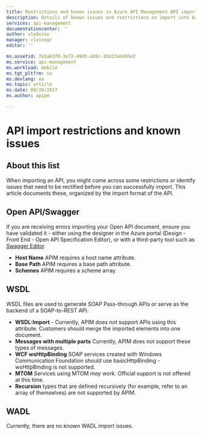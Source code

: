 ```yaml
---
title: Restrictions and known issues in Azure API Management API import | Microsoft Docs
description: Details of known issues and restrictions on import into Azure API Management using the Open API, WSDL or WADL formats.
services: api-management
documentationcenter: ''
author: vladvino
manager: vlvinogr
editor: ''

ms.assetid: 7a5a63f0-3e72-49d3-a28c-1bb23ab495e2
ms.service: api-management
ms.workload: mobile
ms.tgt_pltfrm: na
ms.devlang: na
ms.topic: article
ms.date: 09/29/2017
ms.author: apipm

---
```

# API import restrictions and known issues
## About this list
When importing an API, you might come across some restrictions or identify issues that need to be rectified before you can successfully import. This article documents these, organized by the import format of the API.

## <a name="open-api"> </a>Open API/Swagger
If you are receiving errors importing your Open API document, ensure you have validated it - either using the designer in the Azure portal (Design - Front End - Open API Specification Editor), or with a third-party tool such as <a href="http://www.swagger.io">Swagger Editor</a>.

* **Host Name** APIM requires a host name attribute.
* **Base Path**  APIM requires a base path attribute.
* **Schemes**  APIM requires a scheme array. 

## <a name="wsdl"> </a>WSDL
WSDL files are used to generate SOAP Pass-through APIs or serve as the backend of a SOAP-to-REST API.

* **WSDL:Import** - Currently, APIM  does not support APIs using this attribute. Customers should merge the imported elements into one document.
* **Messages with multiple parts** Currently, APIM  does not support these types of messages.
* **WCF wsHttpBinding** SOAP services created with Windows Communication Foundation should use basicHttpBinding - wsHttpBinding is not supported.
* **MTOM** Services using MTOM <em>may</em> work. Official support is not offered at this time.
* **Recursion** types that are defined recursively (for example, refer to an array of themselves) are not supported by APIM.

## <a name="wadl"> </a>WADL
Currently, there are no known WADL import issues.
